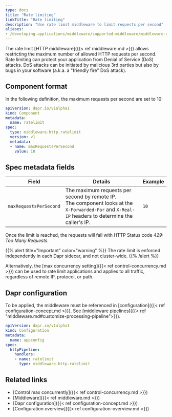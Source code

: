 ```yaml
---
type: docs
title: "Rate limiting"
linkTitle: "Rate limiting"
description: "Use rate limit middleware to limit requests per second"
aliases:
- /developing-applications/middleware/supported-middleware/middleware-rate-limit/
---
```


The rate limit [HTTP middleware]({{< ref middleware.md >}}) allows restricting the maximum number of allowed HTTP requests per second. Rate limiting can protect your application from Denial of Service (DoS) attacks. DoS attacks can be initiated by malicious 3rd parties but also by bugs in your software (a.k.a. a "friendly fire" DoS attack).

## Component format

In the following definition, the maximum requests per second are set to 10:

```yaml
apiVersion: dapr.io/v1alpha1
kind: Component
metadata:
  name: ratelimit
spec:
  type: middleware.http.ratelimit
  version: v1
  metadata:
  - name: maxRequestsPerSecond
    value: 10
```

## Spec metadata fields

| Field | Details | Example |
|-------|---------|---------|
| `maxRequestsPerSecond` | The maximum requests per second by remote IP.<br>The component looks at the `X-Forwarded-For` and `X-Real-IP` headers to determine the caller's IP. | `10`

Once the limit is reached, the requests will fail with HTTP Status code *429: Too Many Requests*.

{{% alert title="Important" color="warning" %}}
The rate limit is enforced independently in each Dapr sidecar, and not cluster-wide.
{{% /alert %}}

Alternatively, the [max concurrency setting]({{< ref control-concurrency.md >}}) can be used to rate limit applications and applies to all traffic, regardless of remote IP, protocol, or path.

## Dapr configuration

To be applied, the middleware must be referenced in [configuration]({{< ref configuration-concept.md >}}). See [middleware pipelines]({{< ref "middleware.md#customize-processing-pipeline">}}).

```yaml
apiVersion: dapr.io/v1alpha1
kind: Configuration
metadata:
  name: appconfig
spec:
  httpPipeline:
    handlers:
    - name: ratelimit
      type: middleware.http.ratelimit
```

## Related links

- [Control max concurrently]({{< ref control-concurrency.md >}})
- [Middleware]({{< ref middleware.md >}})
- [Dapr configuration]({{< ref configuration-concept.md >}})
- [Configuration overview]({{< ref configuration-overview.md >}})
